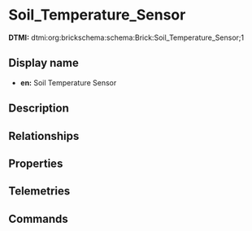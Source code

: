 # Soil_Temperature_Sensor
**DTMI:** dtmi:org:brickschema:schema:Brick:Soil_Temperature_Sensor;1
## Display name
- **en:** Soil Temperature Sensor
## Description
## Relationships
## Properties
## Telemetries
## Commands
